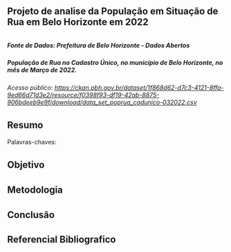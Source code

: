 ## Projeto de analise da População em Situação de Rua em Belo Horizonte em 2022

######

##### Fonte de Dados: Prefeitura de Belo Horizonte - Dados Abertos
##### População de Rua no Cadastro Único, no município de Belo Horizonte, no mês de Março de 2022.
###### Acesso público: https://ckan.pbh.gov.br/dataset/1f868d62-d7c3-4121-8ffa-9ed66d71d3e2/resource/f0398f93-df19-42ab-8875-906bdeeb9e9f/download/data_set_poprua_cadunico-032022.csv

######

## Resumo

Palavras-chaves:

######

## Objetivo

######

## Metodologia

######

## Conclusão

######

## Referencial Bibliografico
